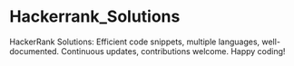 # Hackerrank_Solutions
HackerRank Solutions: Efficient code snippets, multiple languages, well-documented. Continuous updates, contributions welcome. Happy coding!
